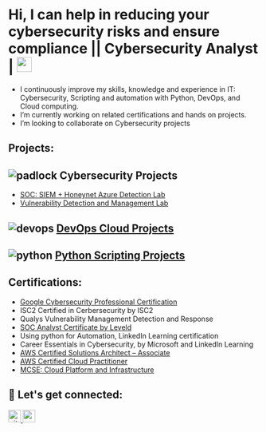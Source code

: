 <h1>Hi, I can help in reducing your cybersecurity risks and ensure compliance || Cybersecurity Analyst | <img src="https://media.giphy.com/media/WUlplcMpOCEmTGBtBW/giphy.gif" width="30"> </h1>

- I continuously improve my skills, knowledge and experience in IT: Cybersecurity, Scripting and automation with Python, DevOps, and Cloud computing.
- I’m currently working on related certifications and hands on projects.
- I’m looking to collaborate on Cybersecurity projects
## Projects:
## ![padlock](https://github.com/Isaac-Ayanda/Isaac-Ayanda/assets/26657037/61efac09-b326-4851-a25c-2751d0a63d3f)  <b> Cybersecurity Projects </b> 
- [SOC: SIEM + Honeynet Azure Detection Lab](https://github.com/Isaac-Ayanda/Cloud-SOC-Projects/blob/main/README.md)
- [Vulnerability Detection and Management Lab](https://github.com/Isaac-Ayanda/Vul-mgt-with-Nessus/blob/main/README.md)
## ![devops](https://github.com/Isaac-Ayanda/Isaac-Ayanda/assets/26657037/42b6dbd4-442e-413f-8833-5974997ad8dd) [DevOps Cloud Projects ](https://github.com/Isaac-Ayanda/DevOps_Projects/blob/main/README.md)
## ![python](https://github.com/Isaac-Ayanda/Isaac-Ayanda/assets/26657037/27dc0479-be1f-41b4-9fed-7a3029fe4e2b) [Python Scripting Projects](https://github.com/Isaac-Ayanda/Python-Scripting-portfolio/blob/main/README.md)

<!-- <img src="https://user-images.githubusercontent.com/64049432/203648913-38af64b1-2761-4a04-919d-aeb567935a47.gif" border-radius="5px" width="95%" height="600px"> -->
## Certifications:
- [Google Cybersecurity Professional Certification](https://www.credly.com/badges/aa38e73a-e835-45b4-98eb-ac7b0674fdaf/linked_in_profile)
- ISC2 Certified in Cerbersecurity by ISC2
- Qualys Vulnerability Management Detection and Response
- [SOC Analyst Certificate by Leveld](https://app.kajabi.com/certificates/0e536ee5/)
- Using python for Automation, LinkedIn Learning certification
- Career Essentials in Cybersecurity, by Microsoft and LinkedIn Learning 
- [AWS Certified Solutions Architect – Associate](https://www.credly.com/badges/70941d8f-a4f1-42f1-a92b-f55ef586932a/public_url)
- [AWS Certified Cloud Practitioner](https://www.credly.com/badges/855ce682-51a0-4632-b05a-e7a25dba9087/public_url)
- [MCSE: Cloud Platform and Infrastructure](https://www.credly.com/badges/b79c9c62-426c-4491-828e-97ddc19b2741/public_url)
## 🤝 Let's get connected:

<p align="left">
 <a href="https://github.com/Isaac-Ayanda" target="_blank">
<img src=https://img.shields.io/badge/github-%2324292e.svg?&style=for-the-badge&logo=github&logoColor=white alt=github" height=25/>
  <a href="https://www.linkedin.com/in/isaacayanda/"><img src="https://img.shields.io/badge/linkedin-%230077B5.svg?&style=for-the-badge&logo=linkedin&logoColor=white" height=25> </a>

</p>


